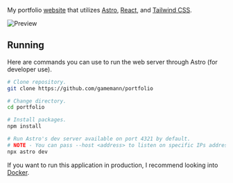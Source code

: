 My portfolio [website](https://cdeacon.net) that utilizes [Astro](https://astro.build/), [React](https://react.dev/), and [Tailwind CSS](https://tailwindcss.com/).

![Preview](./preview/preview.gif)


## Running
Here are commands you can use to run the web server through Astro (for developer use).

```bash
# Clone repository.
git clone https://github.com/gamemann/portfolio

# Change directory.
cd portfolio

# Install packages.
npm install

# Run Astro's dev server available on port 4321 by default.
# NOTE - You can pass --host <address> to listen on specific IPs address (or all with 0.0.0.0).
npx astro dev
```

If you want to run this application in production, I recommend looking into [Docker](https://docs.astro.build/en/recipes/docker/).